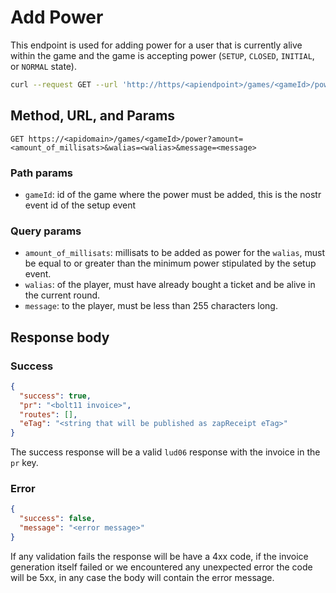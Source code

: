 # Add Power

This endpoint is used for adding power for a user that is currently alive within the game and the game is accepting power (`SETUP`, `CLOSED`, `INITIAL`, or `NORMAL` state).

```sh
curl --request GET --url 'http://https/<apiendpoint>/games/<gameId>/power?amount=<amount_of_millisats>&walias=<walias>&message=<message>'
```

## Method, URL, and Params

`GET https://<apidomain>/games/<gameId>/power?amount=<amount_of_millisats>&walias=<walias>&message=<message>`

### Path params

- `gameId`: id of the game where the power must be added, this is the nostr event id of the setup event

### Query params

- `amount_of_millisats`: millisats to be added as power for the `walias`, must be equal to or greater than the minimum power stipulated by the setup event.
- `walias`: of the player, must have already bought a ticket and be alive in the current round.
- `message`: to the player, must be less than 255 characters long.

## Response body

### Success

```json
{
  "success": true,
  "pr": "<bolt11 invoice>",
  "routes": [],
  "eTag": "<string that will be published as zapReceipt eTag>"
}
```

The success response will be a valid `lud06` response with the invoice in the `pr` key.

### Error

```json
{
  "success": false,
  "message": "<error message>"
}
```

If any validation fails the response will be have a 4xx code, if the invoice generation itself failed or we encountered any unexpected error the code will be 5xx, in any case the body will contain the error message.

